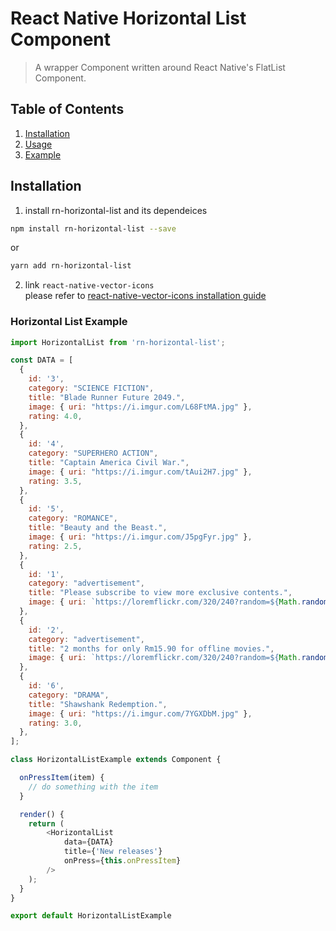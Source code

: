 # React Native Horizontal List Component

> A wrapper Component written around React Native's FlatList Component.

## Table of Contents

1. [Installation](#installation)
1. [Usage](#usage)
1. [Example](#general-star-example)

## Installation

1. install rn-horizontal-list and its dependeices
```sh
npm install rn-horizontal-list --save
```
or
```sh
yarn add rn-horizontal-list
```
2. link `react-native-vector-icons`   
please refer to [react-native-vector-icons installation guide](https://github.com/oblador/react-native-vector-icons#installation)

### Horizontal List Example

```js
import HorizontalList from 'rn-horizontal-list';

const DATA = [
  {
    id: '3',
    category: "SCIENCE FICTION",
    title: "Blade Runner Future 2049.",
    image: { uri: "https://i.imgur.com/L68FtMA.jpg" },
    rating: 4.0,
  },
  {
    id: '4',
    category: "SUPERHERO ACTION",
    title: "Captain America Civil War.",
    image: { uri: "https://i.imgur.com/tAui2H7.jpg" },
    rating: 3.5,
  },
  {
    id: '5',
    category: "ROMANCE",
    title: "Beauty and the Beast.",
    image: { uri: "https://i.imgur.com/J5pgFyr.jpg" },
    rating: 2.5,
  },
  {
    id: '1',
    category: "advertisement",
    title: "Please subscribe to view more exclusive contents.",
    image: { uri: `https://loremflickr.com/320/240?random=${Math.random() * 1000}` }
  },
  {
    id: '2',
    category: "advertisement",
    title: "2 months for only Rm15.90 for offline movies.",
    image: { uri: `https://loremflickr.com/320/240?random=${Math.random() * 1000}` },
  },
  {
    id: '6',
    category: "DRAMA",
    title: "Shawshank Redemption.",
    image: { uri: "https://i.imgur.com/7YGXDbM.jpg" },
    rating: 3.0,
  },
];

class HorizontalListExample extends Component {

  onPressItem(item) {
    // do something with the item
  }

  render() {
    return (
        <HorizontalList
            data={DATA}
            title={'New releases'}
            onPress={this.onPressItem}
        />
    );
  }
}

export default HorizontalListExample
```
